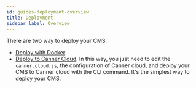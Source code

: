 ```yaml
---
id: guides-deployment-overview
title: Deployment
sidebar_label: Overview
---
```


There are two way to deploy your CMS.

- [Deploy with Docker](guides-deployment-of-docker.md)
- [Deploy to Canner Cloud](guides-deployment-of-canner.md). In this way, you just need to edit the `canner.cloud.js`, the configuration of Canner cloud, and deploy your CMS to Canner cloud with the CLI command. It's the simplest way to deploy your CMS.
